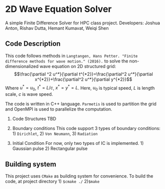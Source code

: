 # 2D Wave Equation Solver

A simple Finite Difference Solver for HPC class project.
Developers: Joshua Anton, Rishav Dutta, Hemant Kumavat, Weiqi Shen

## Code Description

This code follows methods in `Langtangen, Hans Petter. "Finite difference methods for wave motion." (2016).` to solve the non-dimensionalized wave equation on 2D structured grid:
$$\frac{\partial ^2 u^*}{\partial t^{*2}}=\frac{\partial^2 u^*}{\partial x^{*2}}+\frac{\partial^2 u^*}{\partial y^{*2}}$$
Where $u^*=u_0$, $t^*=L/c$, $x^*=y^*=L$. Here, $u_0$ is typical speed, $L$ is length scale, $c$ is wave speed.

The code is written in C++ language. `Parmetis` is used to partition the grid and OpenMPI is used to parallelize the computation.

1. Code Structures
TBD
2. Boundary conditions
This code support 3 types of boundary conditions: 1) `Dirichlet`, 2) `Von Neumann`, 3) `Radiation`

3. Initial Condition
    For now, only two types of IC is implemented. 1) Gaussian pulse 2) Rectangular pulse

## Building system

This project uses `CMake` as building system for convenience. To build the code, at project directory 1) `$cmake ./` 2)`$make`